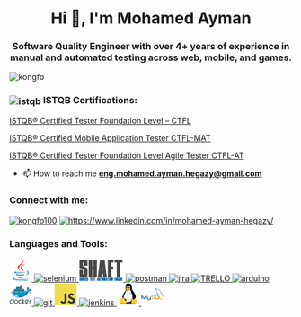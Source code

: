 <h1 align="center">Hi 👋, I'm Mohamed Ayman</h1>
<h3 align="center">Software Quality Engineer with over 4+ years of experience in manual and automated testing across web, mobile, and games.</h3>

<p align="left"> <img src="https://komarev.com/ghpvc/?username=kongfo&label=Profile%20views&color=0e75b6&style=flat" alt="kongfo" /> </p>

<h3 <a href="https://www.istqb.org/" target="blank"><img align="center" src="https://www.istqb.org/wp-content/uploads/2024/10/istqb-logo.png" alt="istqb" height="40" width="80" /></a> ISTQB Certifications:</h3>
<p align="left">
<a href="http://scr.istqb.org/?name=&number=230726015">  ISTQB® Certified Tester Foundation Level – CTFL </a>
<p align="left">
<a href="http://scr.istqb.org/?name=&number=230831321"> ISTQB® Certified Mobile Application Tester CTFL-MAT </a>
<p align="left">
<a href="http://scr.istqb.org/?name=&number=230921032"> ISTQB® Certified Tester Foundation Level Agile Tester CTFL-AT </a>
  
- 📫 How to reach me **eng.mohamed.ayman.hegazy@gmail.com**

<h3 align="left">Connect with me:</h3>
<p align="left">
<a href="https://x.com/kongfo100" target="blank"><img align="center" src="https://upload.wikimedia.org/wikipedia/commons/c/ce/X_logo_2023.svg" alt="kongfo100" height="30" width="40" /></a>
<a href="https://www.linkedin.com/in/mohamed-ayman-hegazy/" target="blank"><img align="center" src="https://upload.wikimedia.org/wikipedia/commons/8/81/LinkedIn_icon.svg" alt="https://www.linkedin.com/in/mohamed-ayman-hegazy/" height="30" width="40" /></a>
</p>

<h3 align="left">Languages and Tools:</h3>
<p align="left"> <a href="https://www.java.com" target="_blank" rel="noreferrer"> <img src="https://raw.githubusercontent.com/devicons/devicon/master/icons/java/java-original.svg" alt="java" width="40" height="40"/> </a> <a href="https://www.selenium.dev" target="_blank" rel="noreferrer"> <img src="https://www.svgrepo.com/show/354321/selenium.svg" alt="selenium" width="40" height="40"/> </a> <a href="https://shafthq.github.io/" target="_blank" rel="noreferrer"> <img src="https://raw.githubusercontent.com/ShaftHQ/SHAFT_ENGINE/main/src/main/resources/images/shaft.png" alt="shaft" width="80" height="40"/> </a> <a href="https://www.postman.com/" target="_blank" rel="noreferrer"> <img src="https://www.svgrepo.com/show/354202/postman-icon.svg" alt="postman" width="40" height="40"/> </a> <a href="https://www.atlassian.com/software/jira" target="_blank" rel="noreferrer"> <img src="https://upload.wikimedia.org/wikipedia/commons/8/8a/Jira_Logo.svg" alt="jira" width="80" height="40"/> </a> <a href="https://trello.com/" target="_blank" rel="noreferrer"> <img src="https://camo.githubusercontent.com/1abaf11ac456bc66dd89ee25dd757401fb485681ea31f22409b566cf56c8b4b0/68747470733a2f2f63646e2e73696d706c6569636f6e732e6f72672f7472656c6c6f2f303035324343" alt="TRELLO" width="40" height="40"/> </a><a href="https://www.arduino.cc/" target="_blank" rel="noreferrer"> <img src="https://cdn.worldvectorlogo.com/logos/arduino-1.svg" alt="arduino" width="40" height="40"/> </a> <a href="https://www.docker.com/" target="_blank" rel="noreferrer"> <img src="https://raw.githubusercontent.com/devicons/devicon/master/icons/docker/docker-original-wordmark.svg" alt="docker" width="40" height="40"/> </a> <a href="https://git-scm.com/" target="_blank" rel="noreferrer"> <img src="https://www.vectorlogo.zone/logos/git-scm/git-scm-icon.svg" alt="git" width="40" height="40"/> </a>  <a href="https://developer.mozilla.org/en-US/docs/Web/JavaScript" target="_blank" rel="noreferrer"> <img src="https://raw.githubusercontent.com/devicons/devicon/master/icons/javascript/javascript-original.svg" alt="javascript" width="40" height="40"/> </a> <a href="https://www.jenkins.io" target="_blank" rel="noreferrer"> <img src="https://www.vectorlogo.zone/logos/jenkins/jenkins-icon.svg" alt="jenkins" width="40" height="40"/> </a> <a href="https://www.linux.org/" target="_blank" rel="noreferrer"> <img src="https://raw.githubusercontent.com/devicons/devicon/master/icons/linux/linux-original.svg" alt="linux" width="40" height="40"/> </a> <a href="https://www.mysql.com/" target="_blank" rel="noreferrer"> <img src="https://raw.githubusercontent.com/devicons/devicon/master/icons/mysql/mysql-original-wordmark.svg" alt="mysql" width="40" height="40"/> </a> </p>



